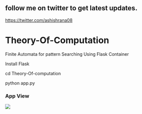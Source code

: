 ## follow me on twitter to get latest updates.
https://twitter.com/ashishrana08

# Theory-Of-Computation
Finite Automata for pattern Searching Using Flask Container

Install Flask

cd Theory-Of-computation

python app.py

### App View
![](https://github.com/ashishrana080699/Theory-Of-Computation/blob/master/Screenshot.png)
